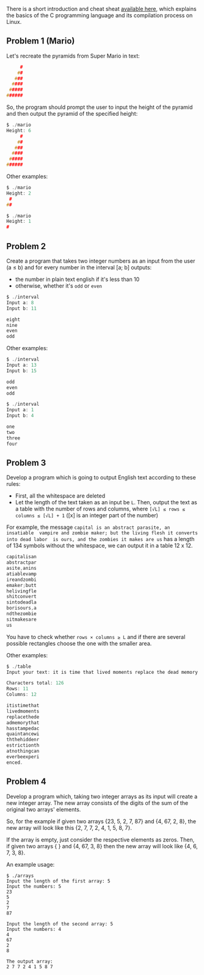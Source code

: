 There is a short introduction and cheat sheat [available here](./cheatsheet.md), which explains 
the basics of the C programming language and its compilation process on Linux.


## Problem 1 (Mario)

Let's recreate the pyramids from Super Mario in text:
```c
     #
    ##
   ###
  ####
 #####
######
```

So, the program should prompt the user to input the height of the pyramid
and then output the pyramid of the specified height:
```c
$ ./mario
Height: 6
     #
    ##
   ###
  ####
 #####
######
```

Other examples:
```c
$ ./mario
Height: 2
 #
##
```
```c
$ ./mario
Height: 1
#
```

## Problem 2

Create a program that takes two integer numbers as an input from the user 
(a ≤ b) and for every number in the interval [a; b] outputs: 

* the number in plain text english if it's less than 10
* otherwise, whether it's `odd` or `even`

```c
$ ./interval
Input a: 8
Input b: 11

eight
nine
even 
odd
```

Other examples:
```c
$ ./interval
Input a: 13
Input b: 15

odd
even
odd
```
```c
$ ./interval
Input a: 1
Input b: 4

one
two
three
four
```

## Problem 3

Develop a program which is going to output English text according to these rules:
* First, all the whitespace are deleted
* Let the length of the text taken as an input be `L`. 
Then, output the text as a table with the number of rows and columns, where 
`[√L] ≤ rows ≤ columns ≤ [√L] + 1` ([x] is an integer part of the number) 

For example, the message `capital is an abstract parasite, an insatiable 
vampire and zombie maker; but the living flesh it converts into dead labor 
is ours, and the zombies it makes are us` has a length of 134 symbols without 
the whitespace, we can output it in a table 12 x 12.

```c
capitalisan
abstractpar
asite,anins
atiablevamp
ireandzombi
emaker;butt
helivingfle
shitconvert
sintodeadla
borisours,a
ndthezombie
sitmakesare
us
```

You have to check whether `rows × columns ≥ L` and if there are several
possible rectangles choose the one with the smaller area.

Other examples:
```c
$ ./table
Input your text: it is time that lived moments replace the dead memory that has stamped acquaintance with the hidden restriction that nothing can ever be experienced.

Characters total: 126
Rows: 11
Columns: 12

itistimethat
livedmoments
replacethede
admemorythat
hasstampedac
quaintancewi
ththehiddenr
estrictionth
atnothingcan
everbeexperi
enced.
```

## Problem 4

Develop a program which, taking two integer arrays as its input will
create a new integer array. The new array consists of the digits of the sum of the original
two arrays' elements.

So, for the example if given two arrays {23, 5, 2, 7, 87} and {4, 67, 2, 8}, 
the new array will look like this {2, 7, 7, 2, 4, 1, 5, 8, 7}.

If the array is empty, just consider the respective elements as zeros.
Then, if given two arrays { } and {4, 67, 3, 8} then the new array will look 
like {4, 6, 7, 3, 8}.

An example usage:
```
$ ./arrays
Input the length of the first array: 5
Input the numbers: 5
23
5
2
7
87

Input the length of the second array: 5
Input the numbers: 4
4
67
2
8

The output array: 
2 7 7 2 4 1 5 8 7
```
